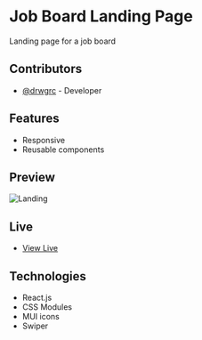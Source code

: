 # Job Board Landing Page

Landing page for a job board

## Contributors

- [@drwgrc](https://github.com/drwgrc) - Developer

## Features

- Responsive
- Reusable components

## Preview

![Landing](https://i.ibb.co/D1W8nXf/jobboardss.png)

## Live

- [View Live](https://job-board-landing.vercel.app/)

## Technologies

- React.js
- CSS Modules
- MUI icons
- Swiper
